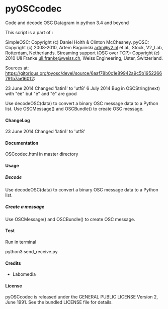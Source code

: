 pyOSCcodec
==========

Code and decode OSC Datagram in python 3.4 and beyond


This script is a part of :

SimpleOSC:
    Copyright (c) Daniel Holth & Clinton McChesney.
pyOSC:
    Copyright (c) 2008-2010, Artem Baguinski <artm@v2.nl> et al., Stock,
    V2_Lab, Rotterdam, Netherlands.
Streaming support (OSC over TCP):
    Copyright (c) 2010 Uli Franke <uli.franke@weiss.ch>, Weiss Engineering,
    Uster, Switzerland.

Sources at:
https://gitorious.org/pyosc/devel/source/6aaf78b0c1e89942a9c5b1952266791b7ae16012:

23 June 2014
    Changed 'latin1' to 'utf8'
6 July 2014
    Bug in OSCString(next) with "éè" but "é" and "è" are good

Use decodeOSC(data) to convert a binary OSC message data to a Python list.
Use OSCMessage() and OSCBundle() to create OSC message.

#### ChangeLog

23 June 2014
    Changed 'latin1' to 'utf8'

#### Documentation

OSCcodec.html in master directory

#### Usage

##### Decode

Use decodeOSC(data) to convert a binary OSC message data to a Python list.

##### Create a message

Use OSCMessage() and OSCBundle() to create OSC message.

#### Test

Run in terminal

python3 send_receive.py

#### Credits
* Labomedia

#### License
pyOSCcodec is released under the GENERAL PUBLIC LICENSE Version 2, June 1991.
See the bundled LICENSE file for details.
